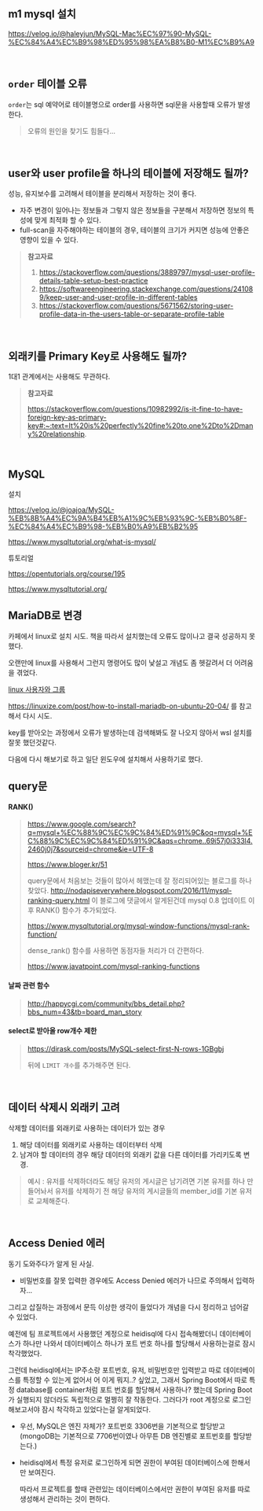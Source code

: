 ## m1 mysql 설치
https://velog.io/@haleyjun/MySQL-Mac%EC%97%90-MySQL-%EC%84%A4%EC%B9%98%ED%95%98%EA%B8%B0-M1%EC%B9%A9

<br>

## `order` 테이블 오류

`order`는 sql 예약어로 테이블명으로 order를 사용하면 sql문을 사용할때 오류가 발생한다.

> 오류의 원인을 찾기도 힘들다...

<br>

## user와 user profile을 하나의 테이블에 저장해도 될까?

성능, 유지보수를 고려해서 테이블을 분리해서 저장하는 것이 좋다.

* 자주 변경이 일어나는 정보들과 그렇지 않은 정보들을 구분해서 저장하면 정보의 특성에 맞게 최적화 할 수 있다.
* full-scan을 자주해야하는 테이블의 경우, 테이블의 크기가 커지면 성능에 안좋은 영향이 있을 수 있다.

> **참고자료**
>
> 1. https://stackoverflow.com/questions/3889797/mysql-user-profile-details-table-setup-best-practice
> 2. https://softwareengineering.stackexchange.com/questions/241089/keep-user-and-user-profile-in-different-tables
> 3. https://stackoverflow.com/questions/5671562/storing-user-profile-data-in-the-users-table-or-separate-profile-table

<br>

## 외래키를 Primary Key로 사용해도 될까?

1대1 관계에서는 사용해도 무관하다.

> **참고자료**
>
> https://stackoverflow.com/questions/10982992/is-it-fine-to-have-foreign-key-as-primary-key#:~:text=It%20is%20perfectly%20fine%20to,one%2Dto%2Dmany%20relationship.

<br>

## MySQL

설치

https://velog.io/@joajoa/MySQL-%EB%8B%A4%EC%9A%B4%EB%A1%9C%EB%93%9C-%EB%B0%8F-%EC%84%A4%EC%B9%98-%EB%B0%A9%EB%B2%95

https://www.mysqltutorial.org/what-is-mysql/

튜토리얼

https://opentutorials.org/course/195

https://www.mysqltutorial.org/



## MariaDB로 변경

카페에서 linux로 설치 시도. 책을 따라서 설치했는데 오류도 많이나고 결국 성공하지 못했다.

오랜만에 linux를 사용해서 그런지 명령어도 많이 낯설고 개념도 좀 헷갈려서 더 어려움을 겪었다.

[linux 사용자와 그룹](https://nolboo.kim/blog/2015/08/18/linux-users-groups/)

https://linuxize.com/post/how-to-install-mariadb-on-ubuntu-20-04/ 를 참고해서 다시 시도.

key를 받아오는 과정에서 오류가 발생하는데 검색해봐도 잘 나오지 않아서 wsl 설치를 잘못 했던것같다.

다음에 다시 해보기로 하고 일단 윈도우에 설치해서 사용하기로 했다.



## query문

#### RANK()

> https://www.google.com/search?q=mysql+%EC%88%9C%EC%9C%84%ED%91%9C&oq=mysql+%EC%88%9C%EC%9C%84%ED%91%9C&aqs=chrome..69i57j0i333l4.2460j0j7&sourceid=chrome&ie=UTF-8
>
> https://www.bloger.kr/51
>
> query문에서 처음보는 것들이 많아서 헤맸는데 잘 정리되어있는 블로그를 하나 찾았다. http://nodapiseverywhere.blogspot.com/2016/11/mysql-ranking-query.html 이 블로그에 댓글에서 알게된건데 mysql 0.8 업데이트 이후 RANK() 함수가 추가되었다.
>
> https://www.mysqltutorial.org/mysql-window-functions/mysql-rank-function/
>
> dense_rank() 함수를 사용하면 동점자들 처리가 더 간편하다.
>
> https://www.javatpoint.com/mysql-ranking-functions

#### 날짜 관련 함수

> http://happycgi.com/community/bbs_detail.php?bbs_num=43&tb=board_man_story

#### select로 받아올 row개수 제한

> https://dirask.com/posts/MySQL-select-first-N-rows-1GBgbj
>
> 뒤에 `LIMIT 개수`를 추가해주면 된다.

<br>

## 데이터 삭제시 외래키 고려

삭제할 데이터를 외래키로 사용하는 데이터가 있는 경우

1. 해당 데이터를 외래키로 사용하는 데이터부터 삭제
2. 남겨야 할 데이터의 경우 해당 데이터의 외래키 값을 다른 데이터를 가리키도록 변경.

> 예시 : 유저를 삭제하더라도 해당 유저의 게시글은 남기려면 기본 유저를 하나 만들어놔서 유저를 삭제하기 전 해당 유저의 게시글들의 member_id를 기본 유저로 교체해준다.

<br>

## Access Denied 에러

동기 도와주다가 알게 된 사실.

* 비밀번호를 잘못 입력한 경우에도 Access Denied 에러가 나므로 주의해서 입력하자...

그리고 삽질하는 과정에서 문득 이상한 생각이 들었다가 개념을 다시 정리하고 넘어갈 수 있었다.

예전에 팀 프로젝트에서 사용했던 계정으로 heidisql에 다시 접속해봤더니 데이터베이스가 하나만 나와서 데이터베이스 하나가 포트 번호 하나를 할당해서 사용하는걸로 잠시 착각했었다.

그런데 heidisql에서는 IP주소랑 포트번호, 유저, 비밀번호만 입력받고 따로 데이터베이스를 특정할 수 있는게 없어서 어 이게 뭐지..? 싶었고, 그래서 Spring Boot에서 따로 특정 database를 container처럼 포트 번호를 할당해서 사용하나? 했는데 Spring Boot가 실행되지 않더라도 독립적으로 멀쩡히 잘 작동한다. 그러다가 root 계정으로 로그인 해보고서야 잠시 착각하고 있었다는걸 알게되었다.

* 우선, MySQL은 엔진 자체가? 포트번호 3306번을 기본적으로 할당받고 (mongoDB는 기본적으로 7706번이였나 아무튼 DB 엔진별로 포트번호를 할당받는다.)

* heidisql에서 특정 유저로 로그인하게 되면 권한이 부여된 데이터베이스에 한해서만 보여진다.

  따라서 프로젝트를 할때 관련있는 데이터베이스에서만 권한이 부여된 유저를 따로 생성해서 관리하는 것이 편하다.
